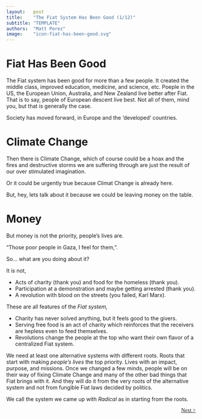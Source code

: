 ```yaml
---
layout:   post
title:    "The Fiat System Has Been Good (1/12)"
subtitle: "TEMPLATE"
authors:  "Matt Perez"
image:    "icon-fiat-has-been-good.svg"
---
```


<div style="display:none; ">
 <p>It is now time for an alternative.</p>
</div>

<h1>Fiat Has Been Good</h1>
 <p>The Fiat system has been good for more than a few people. It created the middle class, improved education, medicine, and science, etc. Poeple in the US, the European Union, Australia, and New Zealand live better after Fiat. That is to say, people of European descent live best. Not all of them, mind you, but that is generally the case.</p>
 <p>Society has moved forward, in Europe and the &lsquo;developed&rsquo; countries.</p>

 <h1>Climate Change</h1>
  <p>Then there is Climate Change, <span id="_standout">which of course could be a hoax and the fires and destructive storms we are suffering through are just the result of our over stimulated imagination.</span></p>
  <p>Or it could be urgently true because Climat Change is already here.</p>
  <p id="_standout">But, hey, lets talk about it because we could be leaving money on the table.</p>

<h1>Money</h1>
 <p>But money is not the priority, people&rsquo;s lives are.</p>
   <div class="_citation" >
    <p>&ldquo;Those poor people in Gaza, I feel for them,&rdquo;.</p>
    <p>So&hellip; what are you doing about it?</p>
   </div>
 <p>It is not,</p>
  <ul>
   <li>Acts of charity (thank you) and food for the homeless (thank you).</li>
   <li>Participation at a demonstration and maybe getting arrested (thank you).</li>
   <li>A revolution with blood on the streets (you failed, Karl Marx).</li>
  </ul>
 <p>These are all features of the <em>Fiat system,</em></p>
  <ul>
   <li>Charity has never solved anything, but it feels good to the givers.</li>
   <li>Serving free food is an act of charity which reinforces that the receivers are hepless even to feed themselves.</li>
   <li>Revolutions change the people at the top who want their own flavor of a centralized Fiat system.</li>
  </ul> 
 <p>We need at least one alternative systems with different roots. Roots that start with making <em>people&rsquo;s lives</em> the top priority. Lives with an impact, purpose, and missions. Once we changed a few minds, people will be on their way of fixing Climate Change and many of the other bad things that Fiat brings with it. And they will do it from the very roots of the alternative system and not from fungible Fiat laws decided by politics.</p>
 <p>We call the system we came up with <em>Radical</em> as in starting from the roots.</p>

<div style="margin-bottom:1in; font-family: American Typewriter, serif; ">
 <span style="float:right;  ">
  <a href="https://radicalcompanies.com/2024/12/01/the-fiat-system-has-been-good">Next &gt;</a>
 </span>
</div>